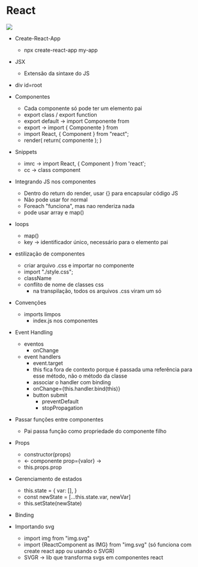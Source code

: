 # React

![](https://www.luiztools.com.br/wp-content/uploads/2020/06/reactJS.png)

- Create-React-App

  - npx create-react-app my-app

- JSX

  - Extensão da sintaxe do JS

- div id=root

- Componentes

  - Cada componente só pode ter um elemento pai
  - export class / export function
  - export default -> import Componente from
  - export -> import { Componente } from
  - import React, { Component } from "react";
  - render(
    return(
    componente
    );
    )

- Snippets

  - imrc -> import React, { Component } from 'react';
  - cc -> class component

- Integrando JS nos componentes

  - Dentro do return do render, usar {}
    para encapsular código JS
  - Não pode usar for normal
  - Foreach "funciona", mas nao renderiza nada
  - pode usar array e map()

- loops

  - map()
  - key -> identificador único, necessário para o elemento pai

- estilização de componentes

  - criar arquivo .css e importar no componente
  - import "./style.css";
  - className
  - conflito de nome de classes css
    - na transpilação, todos os arquivos
      .css viram um só

- Convenções

  - imports limpos
    - index.js nos componentes

- Event Handling

  - eventos
    - onChange
  - event handlers
    - event.target
    - this fica fora de contexto
      porque é passada uma referência
      para esse método, não o método da classe
    - associar o handler com binding
    - onChange={this.handler.bind(this)}
    - button submit
      - preventDefault
      - stopPropagation

- Passar funções entre componentes

  - Pai passa função como propriedade do componente filho

- Props

  - constructor(props)
  - <- componente prop={valor} ->
  - this.props.prop

- Gerenciamento de estados

  - this.state = {
    var: [],
    }
  - const newState = [...this.state.var, newVar]
  - this.setState(newState)

- Binding

- Importando svg

  - import img from "img.svg"
  - import {ReactComponent as IMG} from "img.svg" (só funciona com create react app ou usando o SVGR)
  - SVGR -> lib que transforma svgs em componentes react
